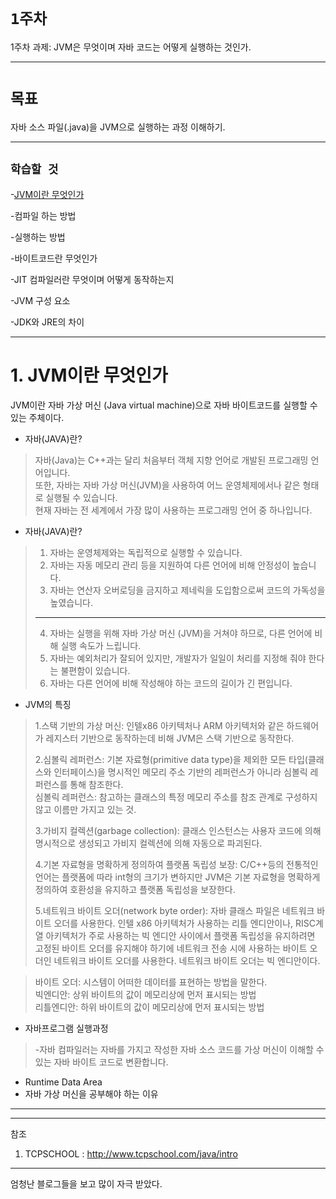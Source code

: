 `1주차`
============

1주차 과제: JVM은 무엇이며 자바 코드는 어떻게 실행하는 것인가.

---------------------------------


`목표`
================================

자바 소스 파일(.java)을 JVM으로 실행하는 과정 이해하기.

--------------------------------------

`학습할 것`
-----------------------------

-[JVM이란 무엇인가](#1.-JVM이란-무엇인가)

-컴파일 하는 방법

-실행하는 방법

-바이트코드란 무엇인가

-JIT 컴파일러란 무엇이며 어떻게 동작하는지

-JVM 구성 요소

-JDK와 JRE의 차이

-----------------------------------
# 1. JVM이란 무엇인가

JVM이란 자바 가상 머신 (Java virtual machine)으로 자바 바이트코드를 실행할 수 있는 주체이다.

* 자바(JAVA)란?
>자바(Java)는 C++과는 달리 처음부터 객체 지향 언어로 개발된 프로그래밍 언어입니다.   
>또한, 자바는 자바 가상 머신(JVM)을 사용하여 어느 운영체제에서나 같은 형태로 실행될 수 있습니다.  
>현재 자바는 전 세계에서 가장 많이 사용하는 프로그래밍 언어 중 하나입니다.

* 자바(JAVA)란?
>1. 자바는 운영체제와는 독립적으로 실행할 수 있습니다.
>2. 자바는 자동 메모리 관리 등을 지원하여 다른 언어에 비해 안정성이 높습니다.
>3. 자바는 연산자 오버로딩을 금지하고 제네릭을 도입함으로써 코드의 가독성을 높였습니다.
>---------------------------------------------
>4. 자바는 실행을 위해 자바 가상 머신 (JVM)을 거쳐야 하므로, 다른 언어에 비해 실행 속도가 느립니다.
>5. 자바는 예외처리가 잘되어 있지만, 개발자가 일일이 처리를 지정해 줘야 한다는 불편함이 있습니다.
>6. 자바는 다른 언어에 비해 작성해야 하는 코드의 길이가 긴 편입니다.


* JVM의 특징
>1.스택 기반의 가상 머신:  인텔x86 아키텍처나 ARM 아키텍처와 같은 하드웨어가 레지스터 기반으로 동작하는데 비해 JVM은 스택 기반으로 동작한다.
>
>2.심볼릭 레퍼런스: 기본 자료형(primitive data type)을 제외한 모든 타입(클래스와 인터페이스)을 명시적인 메모리 주소 기반의 레퍼런스가 아니라 심볼릭 레퍼런스를 통해 참조한다.  
심볼릭 레퍼런스: 참고하는 클래스의 특정 메모리 주소를 참조 관계로 구성하지 않고 이름만 가지고 있는 것.
> 
>3.가비지 컬렉션(garbage collection): 클래스 인스턴스는 사용자 코드에 의해 명시적으로 생성되고 가비지 컬렉션에 의해 자동으로 파괴된다.
>
>4.기본 자료형을 명확하게 정의하여 플랫폼 독립성 보장: C/C++등의 전통적인 언어는 플랫폼에 따라 int형의 크기가 변하지만 JVM은 기본 자료형을 명확하게 정의하여 호환성을 유지하고 플랫폼 독립성을 보장한다.
>
>5.네트워크 바이트 오더(network byte order): 자바 클래스 파일은 네트워크 바이트 오더를 사용한다. 인텔 x86 아키텍처가 사용하는 리틀 엔디안이나, RISC계열 아키텍처가 주로 사용하는 빅 엔디안 사이에서 플랫폼 독립성을 유지하려면 고정된 바이트 오더를 유지해야 하기에 네트워크 전송 시에 사용하는 바이트 오더인 네트워크 바이트 오더를 사용한다. 네트워크 바이트 오더는 빅 엔디안이다.


>바이트 오더: 시스템이 어떠한 데이터를 표현하는 방법을 말한다.  
>빅엔디안: 상위 바이트의 값이 메모리상에 먼저 표시되는 방법  
>리틀엔디안: 하위 바이트의 값이 메모리상에 먼저 표시되는 방법

* 자바프로그램 실행과정
>-자바 컴파일러는 자바를 가지고 작성한 자바 소스 코드를 가상 머신이 이해할 수 있는 자바 바이트 코드로 변환합니다.  



* Runtime Data Area
* 자바 가상 머신을 공부해야 하는 이유
-------------------------------------------------------------------------


------------------------------------------------------------
참조   
1. TCPSCHOOL : http://www.tcpschool.com/java/intro

---------------------------------------------------------------

엄청난 블로그들을 보고 많이 자극 받았다.






